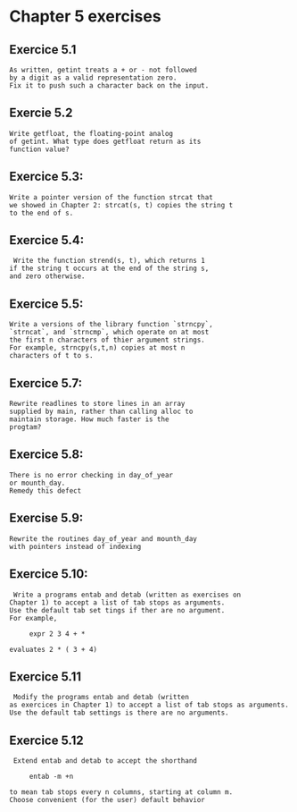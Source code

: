 # Chapter 5 exercises

## Exercice 5.1

    As written, getint treats a + or - not followed
    by a digit as a valid representation zero. 
    Fix it to push such a character back on the input. 

## Exercie 5.2

    Write getfloat, the floating-point analog
    of getint. What type does getfloat return as its
    function value?

## Exercice 5.3:

    Write a pointer version of the function strcat that 
    we showed in Chapter 2: strcat(s, t) copies the string t
    to the end of s.

## Exercice 5.4:

     Write the function strend(s, t), which returns 1
    if the string t occurs at the end of the string s,
    and zero otherwise.

## Exercice 5.5:

    Write a versions of the library function `strncpy`,
    `strncat`, and `strncmp`, which operate on at most
    the first n characters of thier argument strings.
    For example, strncpy(s,t,n) copies at most n 
    characters of t to s.

## Exercice 5.7:

    Rewrite readlines to store lines in an array 
    supplied by main, rather than calling alloc to 
    maintain storage. How much faster is the 
    progtam?

## Exercice 5.8:

    There is no error checking in day_of_year
    or mounth_day.
    Remedy this defect

## Exercise 5.9:

    Rewrite the routines day_of_year and mounth_day
    with pointers instead of indexing

##    Exercice 5.10:

     Write a programs entab and detab (written as exercises on
    Chapter 1) to accept a list of tab stops as arguments.
    Use the default tab set tings if ther are no argument. 
    For example,

         expr 2 3 4 + *

    evaluates 2 * ( 3 + 4)

## Exercice 5.11

     Modify the programs entab and detab (written
    as exercices in Chapter 1) to accept a list of tab stops as arguments.
    Use the default tab settings is there are no arguments.

## Exercice 5.12

     Extend entab and detab to accept the shorthand 
    
         entab -m +n

    to mean tab stops every n columns, starting at column m.
    Choose convenient (for the user) default behavior
